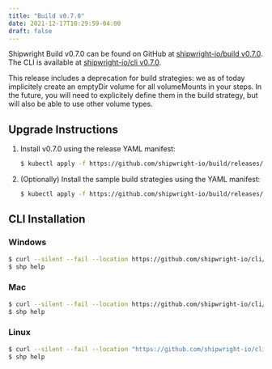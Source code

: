 ```yaml
---
title: "Build v0.7.0"
date: 2021-12-17T10:29:59-04:00
draft: false
---
```


Shipwright Build v0.7.0 can be found on GitHub at [shipwright-io/build v0.7.0](https://github.com/shipwright-io/build/releases/tag/v0.7.0). The CLI is available at [shipwright-io/cli v0.7.0](https://github.com/shipwright-io/cli/releases/tag/v0.7.0).

This release includes a deprecation for build strategies: we as of today implicitely create an emptyDir volume for all volumeMounts in your steps. In the future, you will need to explicitely define them in the build strategy, but will also be able to use other volume types.

## Upgrade Instructions

1. Install v0.7.0 using the release YAML manifest:

   ```bash
   $ kubectl apply -f https://github.com/shipwright-io/build/releases/download/v0.7.0/release.yaml
   ```

2. (Optionally) Install the sample build strategies using the YAML manifest:

   ```bash
   $ kubectl apply -f https://github.com/shipwright-io/build/releases/download/v0.7.0/sample-strategies.yaml
   ```

## CLI Installation

### Windows

```bash
$ curl --silent --fail --location https://github.com/shipwright-io/cli/releases/download/v0.7.0/cli_0.7.0_windows_x86_64.tar.gz | tar xzf - shp.exe
$ shp help
```

### Mac

```bash
$ curl --silent --fail --location https://github.com/shipwright-io/cli/releases/download/v0.7.0/cli_0.7.0_macOS_x86_64.tar.gz | tar -xzf - -C /usr/local/bin shp
$ shp help
```

### Linux

```bash
$ curl --silent --fail --location "https://github.com/shipwright-io/cli/releases/download/v0.7.0/cli_0.7.0_linux_$(uname -m | sed 's/aarch64/arm64/').tar.gz" | sudo tar -xzf - -C /usr/bin shp
$ shp help
```
